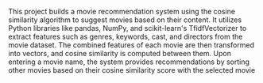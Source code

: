 This project builds a movie recommendation system using the cosine similarity algorithm to suggest movies based on their content. It utilizes Python libraries like pandas, NumPy, and scikit-learn's TfidfVectorizer to extract features such as genres, keywords, cast, and directors from the movie dataset. The combined features of each movie are then transformed into vectors, and cosine similarity is computed between them. Upon entering a movie name, the system provides recommendations by sorting other movies based on their cosine similarity score with the selected movie
